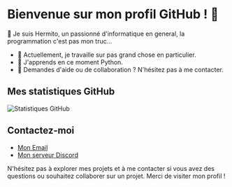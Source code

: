 # Bienvenue sur mon profil GitHub ! 👋

👋 Je suis Hermito, un passionné d'informatique en general, la programmation c'est pas mon truc...

- 🔭 Actuellement, je travaille sur pas grand chose en particulier.
- 🌱 J'apprends en ce moment Python.
- 💬 Demandes d'aide ou de collaboration ? N'hésitez pas à me contacter.

## Mes statistiques GitHub

![Statistiques GitHub](https://github-readme-stats.vercel.app/api?username=Hermitoff&show_icons=true&count_private=true)

## Contactez-moi

- [Mon Email](mailto:contact@hermitoff)
- [Mon serveur Discord](https://discord.hermito.fr)

N'hésitez pas à explorer mes projets et à me contacter si vous avez des questions ou souhaitez collaborer sur un projet. Merci de visiter mon profil !
